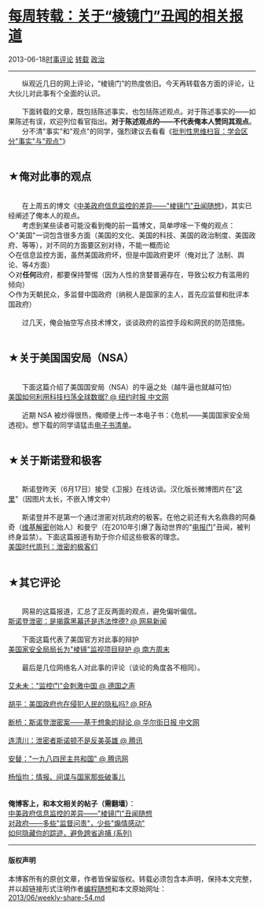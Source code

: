 <!DOCTYPE html>
<html xmlns="http://www.w3.org/1999/xhtml" xml:lang="zh-CN">
<head>
<meta http-equiv="Content-Type" content="text/html; charset=utf-8" />
<meta name="generator" content="Python script by program.think@gmail.com" />
<meta name="provider" content="program-think.blogspot.com" />
<link type="text/css" rel="stylesheet" href="../../css/program-think.css" />
<title>每周转载：关于“棱镜门”丑闻的相关报道 - 编程随想的博客</title>
</head>
<body>
<div id="main" style="width:100%;">
<h1><a href="../../index.md" title="回到首页">每周转载：关于“棱镜门”丑闻的相关报道</a></h1>
<div class="post-info"><span class="date-header">2013-06-18</span><a href="../../tags/E697B6E4BA8BE8AF84E8AEBA.md" class="tag">时事评论</a> <a href="../../tags/E8BDACE8BDBD.md" class="tag">转载</a> <a href="../../tags/E694BFE6B2BB.md" class="tag">政治</a> </div>
<hr>
<div class="post">
&#12288;&#12288;纵观近几日的网上评论，“棱镜门”的热度依旧。今天再转载各方面的评论，让大伙儿对此事有个全面的认识。<br /><br />&#12288;&#12288;下面转载的文章，既包括陈述事实，也包括陈述观点。对于陈述事实的——如果陈述有误，欢迎列位看官指出。<b>对于陈述观点的——不代表俺本人赞同其观点</b>。<br />&#12288;&#12288;分不清"事实"和"观点"的同学，强烈建议去看看《<a target="_blank" href="../../2013/05/difference-between-fact-and-opinion.md">批判性思维扫盲：学会区分"事实"与"观点"</a>》<a name='more'></a><!--program-think--><br /><br /><h2>★俺对此事的观点</h2><br />&#12288;&#12288;在上周五的博文《<a href="../../2013/06/usa-vs-china.md">中美政府信息监控的差异——"棱镜门"丑闻随想</a>》，其实已经阐述了俺本人的观点。<br />&#12288;&#12288;考虑到某些读者可能没看到俺的前一篇博文，简单啰嗦一下俺的观点：<br />◇"美国"一词包含很多方面（美国的文化、美国的科技、美国的政治制度、美国政府、等等），对不同的方面要区别对待，不能一概而论<br />◇在信息监控方面，虽然美国政府坏，但是中国政府更坏（俺对比了 法制、舆论、等4方面）<br />◇对<b>任何</b>政府，都要保持警惕（因为人性的贪婪普遍存在，导致公权力有滥用的倾向）<br />◇作为天朝民众，多监督中国政府（纳税人是国家的主人，首先应监督和批评本国政府）<br /><br />&#12288;&#12288;过几天，俺会抽空写点技术博文，谈谈政府的监控手段和网民的防范措施。<br /><br /><h2>★关于美国国安局（NSA）</h2><br />&#12288;&#12288;下面这篇介绍了美国国安局（NSA）的牛逼之处（越牛逼也就越可怕）<br /><a href="http://cn.nytimes.com/usa/20130613/c13nsa/" target="_blank" rel="nofollow">美国如何利用科技扫荡全球数据? @ 纽约时报 中文网</a><br /><br />&#12288;&#12288;近期 NSA 被炒得很热，俺顺便上传一本电子书：《危机——美国国家安全局透视》。想下载的同学请猛击<a href="https://code.google.com/p/program-think/wiki/Books" target="_blank">电子书清单</a>。<br /><br /><h2>★关于斯诺登和极客</h2><br />&#12288;&#12288;斯诺登昨天（6月17日）接受《卫报》在线访谈。汉化版长微博图片在"<a href="http://chinadigitaltimes.net/chinese/files/2013/06/70e11e0fjw1e5rqaiu9v8j20jq4lzb29.jpg" target="_blank" rel="nofollow">这里</a>"（因图片太长，不嵌入博文中）<br /><br />&#12288;&#12288;斯诺登并不是第一个通过泄密对抗政府的极客。在他之前还有大名鼎鼎的阿桑奇（<a href="https://zh.wikipedia.org/wiki/%E7%BB%B4%E5%9F%BA%E8%A7%A3%E5%AF%86" target="_blank" rel="nofollow">维基解密</a>创始人）和曼宁（在2010年引爆了轰动世界的"<a href="https://zh.wikipedia.org/wiki/%E7%BB%B4%E5%9F%BA%E8%A7%A3%E5%AF%86%E6%B3%84%E9%9C%B2%E7%BE%8E%E5%9B%BD%E5%A4%96%E4%BA%A4%E7%94%B5%E6%8A%A5%E4%BA%8B%E4%BB%B6" target="_blank" rel="nofollow">电报门</a>"丑闻，被判终身监禁）。下面这篇报道有助于你介绍这些极客的理念。<br /><a href="http://news.china.com.cn/live/2013-06/17/content_20583041.htm" target="_blank" rel="nofollow">美国时代周刊：泄密的极客们</a><br /><br /><h2>★其它评论</h2><br />&#12288;&#12288;网易的这篇报道，汇总了正反两面的观点，避免偏听偏信。<br /><a href="http://view.163.com/special/reviews/snowden0614.html" target="_blank" rel="nofollow">斯诺登泄密：是揭露黑幕还是违法悖德? @ 网易新闻</a><br /><br />&#12288;&#12288;下面这篇代表了美国官方对此事的辩护<br /><a href="http://www.infzm.com/content/91452" target="_blank" rel="nofollow">美国家安全局局长为"棱镜"监视项目辩护 @ 南方周末</a><br /><br />&#12288;&#12288;最后是几位网络名人对此事的评论（谈论的角度各不相同）。<br /><br /><a href="http://www.dw.de/a-16876173" target="_blank" rel="nofollow">艾未未："监控门"会刺激中国 @ 德国之声</a><br /><br /><a href="http://www.rfa.org/mandarin/pinglun/huping/yinsi-06172013150841.html" target="_blank" rel="nofollow">胡平：美国政府也在侵犯人民的隐私吗? @ RFA</a><br /><br /><a href="http://cn.wsj.com/gb/20130618/OPN090529.asp" target="_blank" rel="nofollow">断桥：斯诺登泄密案——基于想象的辩论 @ 华尔街日报 中文网</a><br /><br /><a href="http://dajia.qq.com/blog/218405017807604" target="_blank" rel="nofollow">连清川：泄密者斯诺顿不是反美英雄 @ 腾讯</a><br /><br /><a href="http://dajia.qq.com/blog/285915032728842" target="_blank" rel="nofollow">安替："一九八四民主共和国" @ 腾讯网</a><br /><br /><a href="http://yanghengjunbk.blog.163.com/blog/static/4596419320135169532604/" target="_blank" rel="nofollow">杨恒均：情报、间谍与国家那些破事儿</a><br /><br /><br /><b>俺博客上，和本文相关的帖子（需翻墙）</b>：<br /><a href="../../2013/06/usa-vs-china.md">中美政府信息监控的差异——"棱镜门"丑闻随想</a><br /><a href="../../2013/04/more-supervision-less-thankfulness.md">对政府——多些"监督问责"，少些"煽情感动"</a><br /><a href="../../2010/04/howto-cover-your-tracks-0.md">如何隐藏你的踪迹，避免跨省追捕 (系列)</a><div class="blogger-post-footer">
</div>
<hr>
<div class="copyright">
<h4>版权声明</h4>
本博客所有的原创文章，作者皆保留版权。转载必须包含本声明，保持本文完整，并以超链接形式注明作者<a href="mailto:program.think@gmail.com">编程随想</a>和本文原始网址：<br>
<a href="2013/06/weekly-share-54.md">2013/06/weekly-share-54.md</a>
</div>
</div>
</body>
</html>
